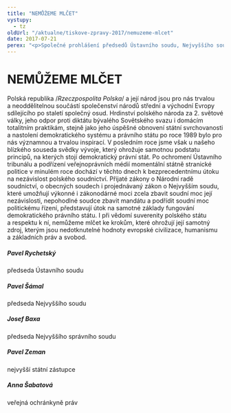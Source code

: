 ```yaml
---
title: "NEMŮŽEME MLČET"
vystupy:
  - tz
oldUrl: "/aktualne/tiskove-zpravy-2017/nemuzeme-mlcet"
date: 2017-07-21
perex: "<p>Společné prohlášení předsedů Ústavního soudu, Nejvyššího soudu, Nejvyššího správního soudu, nejvyššího státního zástupce a veřejné ochránkyně práv.</p>"
---
```


<!-- imported from the old website -->

<h1>NEMŮŽEME MLČET</h1><p>Polská republika /<i>Rzeczpospolita Polska</i>/ a její národ jsou pro nás trvalou a neoddělitelnou součástí společenství národů střední a východní Evropy sdílejícího po staletí společný osud. Hrdinství polského národa za 2. světové války, jeho odpor proti diktátu bývalého Sovětského svazu i domácím totalitním praktikám, stejně jako jeho úspěšné obnovení státní svrchovanosti a nastolení demokratického systému a právního státu po roce 1989 bylo pro nás významnou a trvalou inspirací. V posledním roce jsme však u našeho blízkého souseda svědky vývoje, který ohrožuje samotnou podstatu principů, na kterých stojí demokratický právní stát. Po ochromení Ústavního tribunálu a podřízení veřejnoprávních médií momentální státně stranické politice v minulém roce dochází v těchto dnech k bezprecedentnímu útoku na nezávislost polského soudnictví. Přijaté zákony o Národní radě soudnictví, o obecných soudech i projednávaný zákon o Nejvyšším soudu, které umožňují výkonné i zákonodárné moci zcela zbavit soudní moc její nezávislosti, nepohodlné soudce zbavit mandátu a podřídit soudní moc politickému řízení, představují útok na samotné základy fungování demokratického právního státu. I při vědomí suverenity polského státu a respektu k ní, nemůžeme mlčet ke krokům, které ohrožují její samotný zdroj, kterým jsou nedotknutelné hodnoty evropské civilizace, humanismu a základních práv a svobod.</p><h5>Pavel Rychetský</h5><p>předseda Ústavního soudu</p><h5>Pavel Šámal</h5><p>předseda Nejvyššího soudu</p><h5>Josef Baxa</h5><p>předseda Nejvyššího správního soudu</p><h5>Pavel Zeman</h5><p>nejvyšší státní zástupce</p><h5>Anna Šabatová</h5><p> veřejná ochránkyně práv</p>
